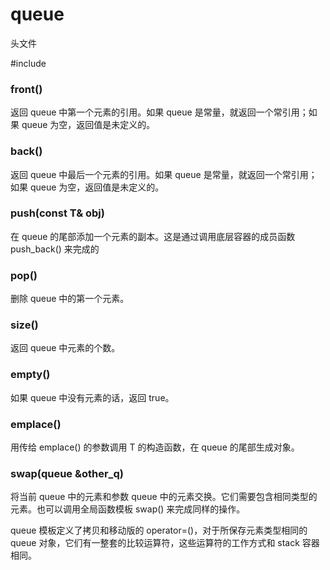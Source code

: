 # queue

头文件

\#include <queue>



### front()

返回 queue 中第一个元素的引用。如果 queue 是常量，就返回一个常引用；如果 queue 为空，返回值是未定义的。

### back()

返回 queue 中最后一个元素的引用。如果 queue 是常量，就返回一个常引用；如果 queue 为空，返回值是未定义的。

### push(const T& obj)

在 queue 的尾部添加一个元素的副本。这是通过调用底层容器的成员函数 push_back() 来完成的

### pop()

删除 queue 中的第一个元素。

### size()

返回 queue 中元素的个数。

### empty()

如果 queue 中没有元素的话，返回 true。

### emplace()

用传给 emplace() 的参数调用 T 的构造函数，在 queue 的尾部生成对象。

### swap(queue<T> &other_q)

将当前 queue 中的元素和参数 queue 中的元素交换。它们需要包含相同类型的元素。也可以调用全局函数模板 swap() 来完成同样的操作。


queue<T> 模板定义了拷贝和移动版的 operator=()，对于所保存元素类型相同的 queue 对象，它们有一整套的比较运算符，这些运算符的工作方式和 stack 容器相同。